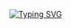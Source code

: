


<div>
  <a href="https://git.io/typing-svg"><img src="https://readme-typing-svg.demolab.com?font=Fira+Code&weight=6000&size=28&duration=5304&pause=1000&color36BCF7FF&background=FFD22800&center=true&vCenter=true&width=850&lines=Hello,+I'm+Said,+Welcome+to+My+Profile!+;I+am+a+Frontend+Developer+;Always+learning+new+things" alt="Typing SVG" /></a>
</div>















